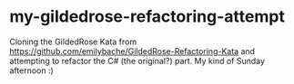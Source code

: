 # my-gildedrose-refactoring-attempt
Cloning the GildedRose Kata from https://github.com/emilybache/GildedRose-Refactoring-Kata and attempting to refactor the C# (the original?) part. My kind of Sunday afternoon :)
